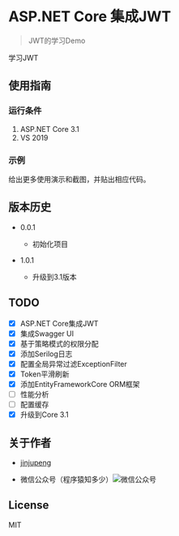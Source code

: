 # ASP.NET Core 集成JWT

> JWT的学习Demo

学习JWT

## 使用指南

### 运行条件

1. ASP.NET Core 3.1
2. VS 2019

### 示例

给出更多使用演示和截图，并贴出相应代码。

## 版本历史

- 0.0.1

  - 初始化项目
- 1.0.1
  - 升级到3.1版本


## TODO

- [X] ASP.NET Core集成JWT
- [X] 集成Swagger UI
- [X] 基于策略模式的权限分配
- [X] 添加Serilog日志
- [X] 配置全局异常过滤ExceptionFilter
- [X] Token平滑刷新
- [X] 添加EntityFrameworkCore ORM框架
- [ ] 性能分析
- [ ] 配置缓存
- [x] 升级到Core 3.1

## 关于作者

- [jinjupeng](https://github.com/jinjupeng/)

- 微信公众号（程序猿知多少）![微信公众号](https://some-images.oss-cn-hangzhou.aliyuncs.com/images/qrcode_for_gh_7a3c5972baba_258.jpg)

## License

MIT
